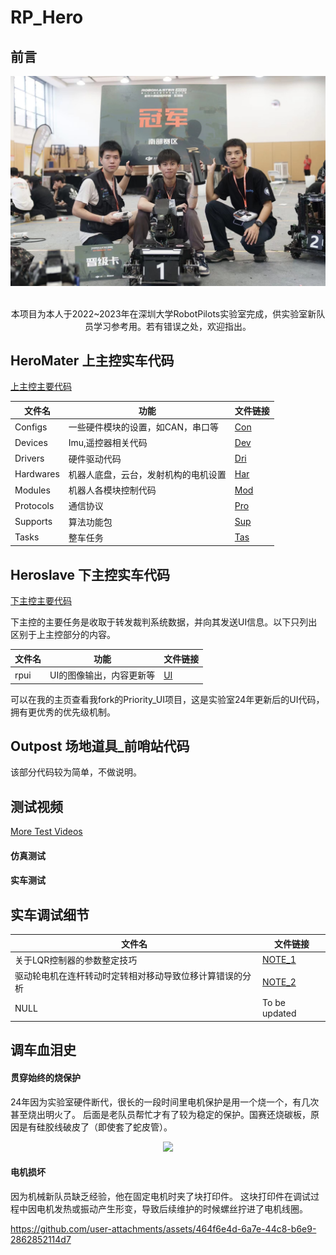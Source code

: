 # RP_Hero

## 前言
<div align=center>
<img src="https://github.com/WilliamGwok/RP_HERO/blob/main/Figure_and_Video/Figure/Fig_1.jpg" width="710px">
</div>
<br>
<p align="center">本项目为本人于2022~2023年在深圳大学RobotPilots实验室完成，供实验室新队员学习参考用。若有错误之处，欢迎指出。</p>

## HeroMater 上主控实车代码

[上主控主要代码](https://github.com/WilliamGwok/RP_HERO/tree/main/HeroMaster/Application)

| 文件名 | 功能 | 文件链接 |
|---|---|---|
| Configs | 一些硬件模块的设置，如CAN，串口等 | [Con](https://github.com/WilliamGwok/RP_HERO/tree/main/HeroMaster/Application/Configs) |
| Devices | Imu,遥控器相关代码 | [Dev](https://github.com/WilliamGwok/RP_HERO/tree/main/HeroMaster/Application/Devices) |
| Drivers | 硬件驱动代码 | [Dri](https://github.com/WilliamGwok/RP_HERO/tree/main/HeroMaster/Application/Drivers) |
| Hardwares | 机器人底盘，云台，发射机构的电机设置 | [Har](https://github.com/WilliamGwok/RP_HERO/tree/main/HeroMaster/Application/Hardwares) |
| Modules | 机器人各模块控制代码 | [Mod](https://github.com/WilliamGwok/RP_HERO/tree/main/HeroMaster/Application/Modules) |
| Protocols | 通信协议 | [Pro](https://github.com/WilliamGwok/RP_HERO/tree/main/HeroMaster/Application/Protocols) |
| Supports | 算法功能包 | [Sup](https://github.com/WilliamGwok/RP_HERO/tree/main/HeroMaster/Application/Supports) |
| Tasks | 整车任务 | [Tas](https://github.com/WilliamGwok/RP_HERO/tree/main/HeroMaster/Application/Tasks) |

## Heroslave 下主控实车代码

[下主控主要代码](https://github.com/WilliamGwok/RP_HERO/tree/main/HeroSlave/User)

下主控的主要任务是收取于转发裁判系统数据，并向其发送UI信息。以下只列出区别于上主控部分的内容。

| 文件名 | 功能 | 文件链接 |
|---|---|---|
| rpui | UI的图像输出，内容更新等 | [UI](https://github.com/WilliamGwok/RP_HERO/blob/main/HeroSlave/User/rpui/UI.c) |

可以在我的主页查看我fork的Priority_UI项目，这是实验室24年更新后的UI代码，拥有更优秀的优先级机制。

## Outpost 场地道具_前哨站代码

该部分代码较为简单，不做说明。


## 测试视频
[More Test Videos](https://github.com/WilliamGwok/RP_Balance/tree/main/Test_Video)
#### 仿真测试



#### 实车测试


## 实车调试细节

| 文件名 | 文件链接 |
|---|---|
| 关于LQR控制器的参数整定技巧 | [NOTE_1](https://github.com/WilliamGwok/RP_Balance/blob/main/%E5%AE%9E%E8%BD%A6%E8%B0%83%E8%AF%95%E7%BB%86%E8%8A%82/%E5%85%B3%E4%BA%8ELQR%E6%8E%A7%E5%88%B6%E5%99%A8%E7%9A%84%E5%8F%82%E6%95%B0%E6%95%B4%E5%AE%9A%E6%8A%80%E5%B7%A7.md) |
| 驱动轮电机在连杆转动时定转相对移动导致位移计算错误的分析 | [NOTE_2](https://github.com/WilliamGwok/RP_Balance/blob/main/%E5%AE%9E%E8%BD%A6%E8%B0%83%E8%AF%95%E7%BB%86%E8%8A%82/%E5%85%B3%E4%BA%8E%E9%A9%B1%E5%8A%A8%E8%BD%AE%E7%94%B5%E6%9C%BA%E5%9C%A8%E8%BF%9E%E6%9D%86%E8%BD%AC%E5%8A%A8%E6%97%B6%E5%AE%9A%E8%BD%AC%E7%9B%B8%E5%AF%B9%E7%A7%BB%E5%8A%A8%E5%AF%BC%E8%87%B4%E4%BD%8D%E7%A7%BB%E8%AE%A1%E7%AE%97%E9%94%99%E8%AF%AF%E7%9A%84%E9%97%AE%E9%A2%98.md) |
| NULL | To be updated |

## 调车血泪史

#### 贯穿始终的烧保护
24年因为实验室硬件断代，很长的一段时间里电机保护是用一个烧一个，有几次甚至烧出明火了。
后面是老队员帮忙才有了较为稳定的保护。国赛还烧碳板，原因是有硅胶线破皮了（即使套了蛇皮管）。

<div align=center>
<img src="https://github.com/WilliamGwok/RP_Balance/blob/main/Figures/%E5%A4%87%E8%B5%9B%E8%AE%B0%E5%BD%95/%E5%BE%AE%E4%BF%A1%E5%9B%BE%E7%89%87_202410252158021.jpg" width="300px">
</div>

#### 电机损坏
因为机械新队员缺乏经验，他在固定电机时夹了块打印件。
这块打印件在调试过程中因电机发热或振动产生形变，导致后续维护的时候螺丝拧进了电机线圈。

https://github.com/user-attachments/assets/464f6e4d-6a7e-44c8-b6e9-2862852114d7
